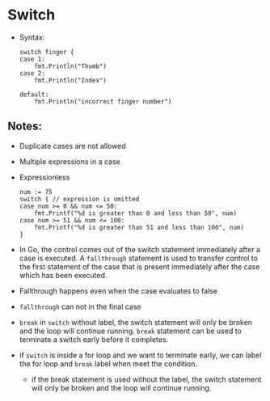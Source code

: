 # Switch

- Syntax:
    ```
    switch finger {
    case 1:
        fmt.Println("Thumb")
    case 2:
        fmt.Println("Index")
    
    default:
        fmt.Println("incorrect finger number")
    ```

## Notes:
- Duplicate cases are not allowed
- Multiple expressions in a case
- Expressionless
    ```
    num := 75
    switch { // expression is omitted
    case num >= 0 && num <= 50:
        fmt.Printf("%d is greater than 0 and less than 50", num)
    case num >= 51 && num <= 100:
        fmt.Printf("%d is greater than 51 and less than 100", num)
    }
    ```

- In Go, the control comes out of the switch statement immediately after a case is executed. A ```fallthrough``` statement is used to transfer control to the first statement of the case that is present immediately after the case which has been executed.

- Fallthrough happens even when the case evaluates to false

- ```fallthrough``` can not in the final case

- ```break``` in ```switch``` without label, the switch statement will only be broken and the loop will continue running. ```break``` statement can be used to terminate a switch early before it completes.

- if ```switch``` is inside a for loop and we want to terminate early, we can label the for loop and ```break``` label when meet the condition.
    - if the break statement is used without the label, the switch statement will only be broken and the loop will continue running.
